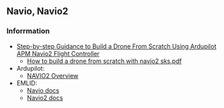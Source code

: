 ## Navio, Navio2





### Inforrmation
- [Step-by-step Guidance to Build a Drone From Scratch Using Ardupilot APM Navio2 Flight Controller](https://www.instructables.com/Step-by-step-Guidance-to-Build-a-Drone-From-Scratc/)
    - [How to build a drone from scratch with navio2 sks.pdf](https://content.instructables.com/ORIG/FRH/YY7H/JK8KBSBG/FRHYY7HJK8KBSBG.pdf)
- Ardupilot:
    - [NAVIO2 Overview](https://ardupilot.org/copter/docs/common-navio2-overview.html)
- EMLID:
    - [Navio docs](https://docs.emlid.com/navio/)
    - [Navio2 docs](https://docs.emlid.com/navio2/)






